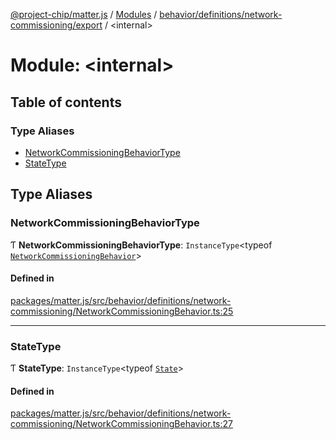 [@project-chip/matter.js](../README.md) / [Modules](../modules.md) / [behavior/definitions/network-commissioning/export](behavior_definitions_network_commissioning_export.md) / \<internal\>

# Module: \<internal\>

## Table of contents

### Type Aliases

- [NetworkCommissioningBehaviorType](behavior_definitions_network_commissioning_export._internal_.md#networkcommissioningbehaviortype)
- [StateType](behavior_definitions_network_commissioning_export._internal_.md#statetype)

## Type Aliases

### NetworkCommissioningBehaviorType

Ƭ **NetworkCommissioningBehaviorType**: `InstanceType`\<typeof [`NetworkCommissioningBehavior`](behavior_definitions_network_commissioning_export.md#networkcommissioningbehavior)\>

#### Defined in

[packages/matter.js/src/behavior/definitions/network-commissioning/NetworkCommissioningBehavior.ts:25](https://github.com/project-chip/matter.js/blob/5f71eedebdb9fa54338bde320c311bb359b7455d/packages/matter.js/src/behavior/definitions/network-commissioning/NetworkCommissioningBehavior.ts#L25)

___

### StateType

Ƭ **StateType**: `InstanceType`\<typeof [`State`](../classes/behavior_definitions_network_commissioning_export.NetworkCommissioningServer.md#state-1)\>

#### Defined in

[packages/matter.js/src/behavior/definitions/network-commissioning/NetworkCommissioningBehavior.ts:27](https://github.com/project-chip/matter.js/blob/5f71eedebdb9fa54338bde320c311bb359b7455d/packages/matter.js/src/behavior/definitions/network-commissioning/NetworkCommissioningBehavior.ts#L27)
